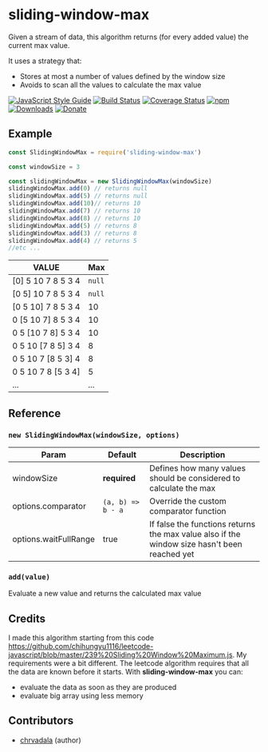 # sliding-window-max
Given a stream of data, this algorithm returns (for every added value) the current max value.

It uses a strategy that:
 - Stores at most a number of values defined by the window size
 - Avoids to scan all the values to calculate the max value

[![JavaScript Style Guide](https://img.shields.io/badge/code_style-standard.js-brightgreen.svg)](https://standardjs.com)
[![Build Status](https://travis-ci.org/chrvadala/sliding-window-max.svg?branch=master)](https://travis-ci.org/chrvadala/sliding-window-max)
[![Coverage Status](https://coveralls.io/repos/github/chrvadala/sliding-window-max/badge.svg?branch=master)](https://coveralls.io/github/chrvadala/sliding-window-max?branch=master)
[![npm](https://img.shields.io/npm/v/sliding-window-max.svg?maxAge=2592000?style=plastic)](https://www.npmjs.com/package/sliding-window-max)
[![Downloads](https://img.shields.io/npm/dm/sliding-window-max.svg)](https://www.npmjs.com/package/sliding-window-max)
[![Donate](https://img.shields.io/badge/donate-PayPal-green.svg)](https://www.paypal.me/chrvadala/25)

## Example

```javascript
const SlidingWindowMax = require('sliding-window-max')

const windowSize = 3

const slidingWindowMax = new SlidingWindowMax(windowSize)
slidingWindowMax.add(0) // returns null
slidingWindowMax.add(5) // returns null
slidingWindowMax.add(10)// returns 10
slidingWindowMax.add(7) // returns 10
slidingWindowMax.add(8) // returns 10
slidingWindowMax.add(5) // returns 8
slidingWindowMax.add(3) // returns 8
slidingWindowMax.add(4) // returns 5
//etc ...
```

| VALUE                    | Max   |
|--------------------------|-------|
| [0] 5  10  7  8  5  3  4 | `null`|
| [0  5] 10  7  8  5  3  4 | `null`|
| [0  5  10] 7  8  5  3  4 | 10    |
|  0 [5  10  7] 8  5  3  4 | 10    |
|  0  5 [10  7  8] 5  3  4 | 10    |
|  0  5  10 [7  8  5] 3  4 | 8     |
|  0  5  10  7 [8  5  3] 4 | 8     |
|  0  5  10  7  8 [5  3  4]| 5     |
|...                       | ...   |

## Reference

### `new SlidingWindowMax(windowSize, options)`
|Param                |Default            |Description|
|---------------------|-------------------|-----------|
|windowSize           |**required**       | Defines how many values should be considered to calculate the max |
|options.comparator   | `(a, b) => b - a` | Override the custom comparator function
|options.waitFullRange| true             | If false the functions returns the max value also if the window size hasn't been reached yet

### `add(value)`
Evaluate a new value and returns the calculated max value

## Credits
I made this algorithm starting from this code https://github.com/chihungyu1116/leetcode-javascript/blob/master/239%20Sliding%20Window%20Maximum.js.
My requirements were a bit different. The leetcode algorithm requires that all the data are known before it starts.
With **sliding-window-max** you can:
 - evaluate the data as soon as they are produced
 - evaluate big array using less memory

 ## Contributors
 - [chrvadala](https://github.com/chrvadala) (author)